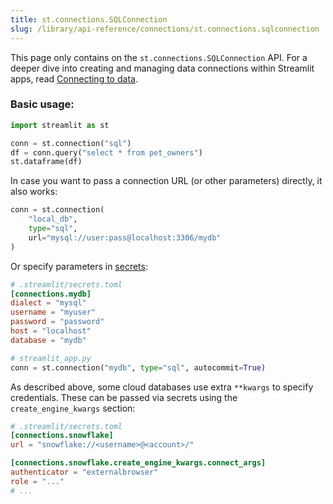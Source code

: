 ```yaml
---
title: st.connections.SQLConnection
slug: /library/api-reference/connections/st.connections.sqlconnection
---
```


<Tip>

This page only contains on the `st.connections.SQLConnection` API. For a deeper dive into creating and managing data connections within Streamlit apps, read [Connecting to data](/library/advanced-features/connecting-to-data).

</Tip>

<Autofunction function="streamlit.connections.SQLConnection" />

### Basic usage:

```python
import streamlit as st

conn = st.connection("sql")
df = conn.query("select * from pet_owners")
st.dataframe(df)
```

In case you want to pass a connection URL (or other parameters) directly, it also works:

```python
conn = st.connection(
    "local_db",
    type="sql",
    url="mysql://user:pass@localhost:3306/mydb"
)
```

Or specify parameters in [secrets](/library/advanced-features/secrets-management):

```toml
# .streamlit/secrets.toml
[connections.mydb]
dialect = "mysql"
username = "myuser"
password = "password"
host = "localhost"
database = "mydb"
```

```python
# streamlit_app.py
conn = st.connection("mydb", type="sql", autocommit=True)
```

As described above, some cloud databases use extra `**kwargs` to specify credentials. These can be passed via secrets using the `create_engine_kwargs` section:

```toml
# .streamlit/secrets.toml
[connections.snowflake]
url = "snowflake://<username>@<account>/"

[connections.snowflake.create_engine_kwargs.connect_args]
authenticator = "externalbrowser"
role = "..."
# ...
```

<Autofunction function="streamlit.connections.SQLConnection.query" />

<Autofunction function="streamlit.connections.SQLConnection.reset" />

<Autofunction function="streamlit.connections.SQLConnection.session" />
